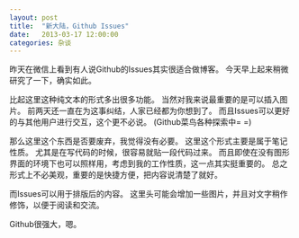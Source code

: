 ```yaml
---
layout: post
title:  "新大陆，Github Issues"
date:   2013-03-17 12:00:00
categories: 杂谈
---
```


昨天在微信上看到有人说Github的Issues其实很适合做博客。
今天早上起来稍微研究了一下，确实如此。

比起这里这种纯文本的形式多出很多功能。
当然对我来说最重要的是可以插入图片。
前两天还一直在为这事纠结，人家已经都为你想到了。
而且Issues可以更好的与其他用户进行交互，这个更不必说。
(Github菜鸟各种探索中= =)

那么这里这个东西是否要废弃，我觉得没有必要。
这里这个形式主要是属于笔记性质。
尤其是在写代码的时候，很容易就贴一段代码过来。
而且即使在没有图形界面的环境下也可以照样用，考虑到我的工作性质，这一点其实挺重要的。
总之形式上不必美观，重要的是快捷方便，把内容说清楚了就好。

而Issues可以用于排版后的内容。
这里头可能会增加一些图片，并且对文字稍作修饰，以便于阅读和交流。

Github很强大，嗯。
